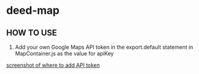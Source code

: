 # deed-map

## HOW TO USE

1. Add your own Google Maps API token in the export.default statement in MapContainer.js as the value for apiKey

[screenshot of where to add API token](https://github.com/nabramow/deed-map/blob/dev/images/GM-API-token-location.png)
